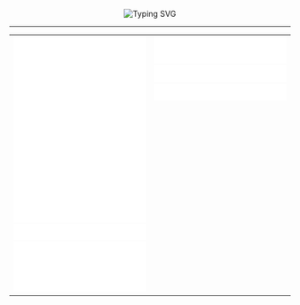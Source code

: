 <!-- Terminal typing banner -->
<p align="center">
  <img src="https://readme-typing-svg.demolab.com?font=Fira+Code&size=20&pause=1000&color=00FF00&center=true&vCenter=true&width=435&lines=Full+Stack+Dev+%7C+Cybersecurity+L2;Python+%7C+Bash+%7C+Linux+%7C+Docker;Security+Through+Code+%26+Curiosity" alt="Typing SVG" />
</p>

---

<table>
<tr>
<td width="50%" align="center" valign="top">

<!-- LANGUAGES -->
<img src="./metric-languages.svg" width="100%" alt="Languages"/>

<!-- MUSIC -->
<img src="./metric-music.svg" width="100%" alt="Spotify Music"/>

<!-- RSS -->
<img src="./metric-rss.svg" width="100%" alt="RSS Feed"/>

</td>
<td width="50%" align="center" valign="top">

<!-- WAKATIME -->
<img src="./metric-wakatime.svg" width="100%" alt="WakaTime"/>

<!-- STOCKS -->
<img src="./metric-stock-arb.svg" width="100%" alt="ARB Stock"/>
<img src="./metric-stock-sui.svg" width="100%" alt="SUI Stock"/>

</td>
</tr>
</table>
